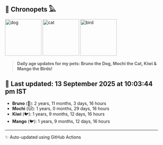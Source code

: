 ## 🐾 Chronopets 𓅓

<img src="https://media.giphy.com/media/3oriO0OEd9QIDdllqo/giphy.gif" width="120" height="120" alt="dog"> <img src="https://media.giphy.com/media/OmK8lulOMQ9XO/giphy.gif" width="120" height="120" alt="cat"> <img src="https://media.giphy.com/media/1dMNq7sH2v5i/giphy.gif" width="120" height="120" alt="bird"> 

> **Daily age updates for my pets: Bruno the Dog, Mochi the Cat, Kiwi & Mango the Birds!**

## 📅 Last updated: 13 September 2025 at 10:03:44 pm IST

- **Bruno** (🐶): 2 years, 11 months, 3 days, 16 hours
- **Mochi** (🐱): 1 years, 0 months, 29 days, 16 hours
- **Kiwi** (🐦): 1 years, 9 months, 12 days, 16 hours
- **Mango** (🐦): 1 years, 9 months, 12 days, 16 hours

---
✨ Auto-updated using GitHub Actions
